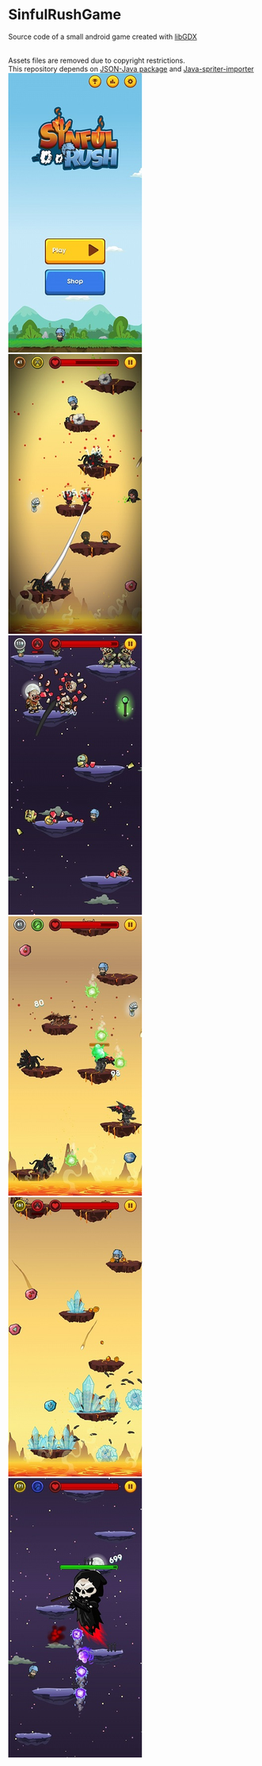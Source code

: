 # SinfulRushGame
Source code of a small android game created with [libGDX](https://libgdx.badlogicgames.com/) <br><br>

Assets files are removed due to copyright restrictions.<br>
This repository depends on [JSON-Java package](https://github.com/stleary/JSON-java) and [Java-spriter-importer](https://github.com/Trixt0r/spriter) <br>
<img src="screenshots/img1.jpg"> <img src="screenshots/img2.jpg"> <br>
<img src="screenshots/img3.jpg"> <img src="screenshots/img4.jpg"> <br>
<img src="screenshots/img5.jpg"> <img src="screenshots/img6.jpg"> <br>
